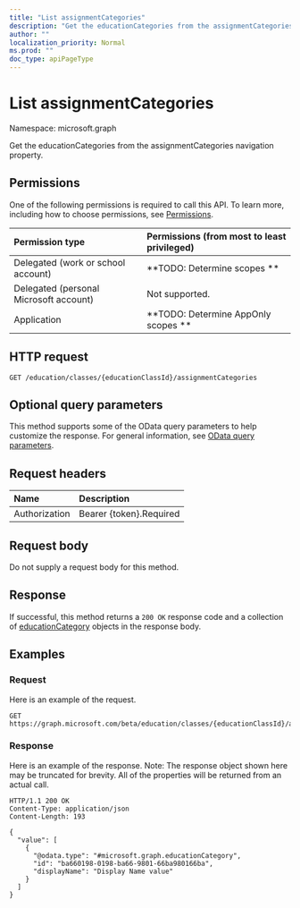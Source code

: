 ```yaml
---
title: "List assignmentCategories"
description: "Get the educationCategories from the assignmentCategories navigation property."
author: ""
localization_priority: Normal
ms.prod: ""
doc_type: apiPageType
---
```


# List assignmentCategories

Namespace: microsoft.graph

Get the educationCategories from the assignmentCategories navigation property.

## Permissions
One of the following permissions is required to call this API. To learn more, including how to choose permissions, see [Permissions](/concepts/permissions-reference.md).

|Permission type|Permissions (from most to least privileged)|
|:---|:---|
|Delegated (work or school account)|**TODO: Determine scopes **|
|Delegated (personal Microsoft account)|Not supported.|
|Application|**TODO: Determine AppOnly scopes **|

## HTTP request
<!-- {
  "blockType": "ignored"
}
-->
``` http
GET /education/classes/{educationClassId}/assignmentCategories
```

## Optional query parameters
This method supports some of the OData query parameters to help customize the response. For general information, see [OData query parameters](/graph/query-parameters).

## Request headers
|Name|Description|
|:---|:---|
|Authorization|Bearer {token}.Required|

## Request body
Do not supply a request body for this method.

## Response
If successful, this method returns a `200 OK` response code and a collection of [educationCategory](../resources/educationcategory.md) objects in the response body.

## Examples

### Request
Here is an example of the request.
<!-- {
  "blockType": "request",
  "name": "get_educationcategory"
}
-->
``` http
GET https://graph.microsoft.com/beta/education/classes/{educationClassId}/assignmentCategories
```

### Response
Here is an example of the response. Note: The response object shown here may be truncated for brevity. All of the properties will be returned from an actual call.
<!-- {
  "blockType": "response",
  "truncated": true,
  "@odata.type": "collection(microsoft.graph.educationcategory)"
}
-->
``` http
HTTP/1.1 200 OK
Content-Type: application/json
Content-Length: 193

{
  "value": [
    {
      "@odata.type": "#microsoft.graph.educationCategory",
      "id": "ba660198-0198-ba66-9801-66ba980166ba",
      "displayName": "Display Name value"
    }
  ]
}
```

